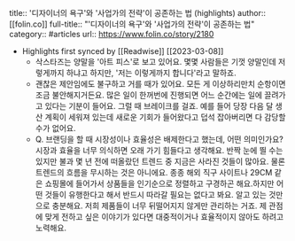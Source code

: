 title:: '디자이너의 욕구'와 '사업가의 전략'이 공존하는 법 (highlights)
author:: [[folin.co]]
full-title:: "'디자이너의 욕구'와 '사업가의 전략'이 공존하는 법"
category:: #articles
url:: https://www.folin.co/story/2180

* Highlights first synced by [[Readwise]] [[2023-03-08]]
  * 삭스타즈는 양말을 '아트 피스'로 보고 있어요. 몇몇 사람들은 기껏 양말인데 저렇게까지 하냐고 하지만, '저는 이렇게까지 합니다'라고 말하죠.
  * 괜찮은 제안임에도 불구하고 거를 때가 있어요. 모든 게 이상하리만치 순항이면 조금 불안해지거든요. 많은 일이 한꺼번에 진행되면 어느 순간에는 일에 끌려가고 있다는 기분이 들어요. 그럴 때 브레이크를 걸죠. 예를 들어 당장 다음 달 생산 계획이 세워져 있는데 새로운 기회가 들어왔다고 덥석 잡아버리면 다 감당할 수가 없어요.
  * Q. 브랜딩을 할 때 시장성이나 효율성은 배제한다고 했는데, 어떤 의미인가요?시장과 효율을 너무 의식하면 오래 가기 힘들다고 생각해요. 반짝 눈에 띌 수는 있지만 불과 몇 년 전에 떠올랐던 트렌드 중 지금은 사라진 것들이 많아요. 물론 트렌드의 흐름을 무시하는 것은 아니에요. 종종 해외 직구 사이트나 29CM 같은 쇼핑몰에 들어가서 상품들을 인기순으로 정렬하고 구경하곤 해요.하지만 어떤 것들이 유행한다고 해서 반드시 따라갈 필요는 없다고 봐요. 알고 있는 것만으로 충분해요. 저희 제품들이 너무 뒤떨어지지 않게만 관리하는 거죠. 제 관점에 맞게 전하고 싶은 이야기가 있다면 대중적이거나 효율적이지 않아도 하려고 노력해요.